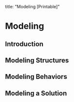 <frontmatter>
title: "Modeling [Printable]"
</frontmatter>

<link rel="stylesheet" href="{{baseUrl}}/css/textbook.css">

<div class="website-content">

<div id="main">

# Modeling

## Introduction

<include src="introduction/what/unit-inParent-asFlat-print.md" boilerplate />
<include src="introduction/how/unit-inParent-asFlat-print.md" boilerplate />
<include src="introduction/umlModels/unit-inParent-asFlat-print.md" boilerplate />

## Modeling Structures

<include src="modelingStructures/classDiagramsBasic/unit-inParent-asFlat-print.md" boilerplate />
<include src="modelingStructures/classDiagramsIntermediate/unit-inParent-asFlat-print.md" boilerplate />
<include src="modelingStructures/classDiagramsAdvanced/unit-inParent-asFlat-print.md" boilerplate />
<include src="modelingStructures/objectDiagrams/unit-inParent-asFlat-print.md" boilerplate />
<include src="modelingStructures/objectOrientedDomainModels/unit-inParent-asFlat-print.md" boilerplate />
<include src="modelingStructures/deploymentDiagrams/unit-inParent-asFlat-print.md" boilerplate />
<include src="modelingStructures/componentDiagrams/unit-inParent-asFlat-print.md" boilerplate />
<include src="modelingStructures/packageDiagrams/unit-inParent-asFlat-print.md" boilerplate />
<include src="modelingStructures/compositeStructureDiagrams/unit-inParent-asFlat-print.md" boilerplate />

## Modeling Behaviors

<include src="modelingBehaviors/activityDiagrams/unit-inParent-asFlat-print.md" boilerplate />
<include src="modelingBehaviors/sequenceDiagramsBasic/unit-inParent-asFlat-print.md" boilerplate />
<include src="modelingBehaviors/sequenceDiagramsIntermediate/unit-inParent-asFlat-print.md" boilerplate />
<include src="modelingBehaviors/sequenceDiagramsAdvanced/unit-inParent-asFlat-print.md" boilerplate />
<include src="modelingBehaviors/useCaseDiagrams/unit-inParent-asFlat-print.md" boilerplate />
<include src="modelingBehaviors/timingDiagrams/unit-inParent-asFlat-print.md" boilerplate />
<include src="modelingBehaviors/interactionOverviewDiagrams/unit-inParent-asFlat-print.md" boilerplate />
<include src="modelingBehaviors/communicationDiagrams/unit-inParent-asFlat-print.md" boilerplate />
<include src="modelingBehaviors/stateMachineDiagrams/unit-inParent-asFlat-print.md" boilerplate />

## Modeling a Solution

<include src="modelingASolution/introduction/unit-inParent-asFlat-print.md" boilerplate />
<include src="modelingASolution/basic/unit-inParent-asFlat-print.md" boilerplate />
<include src="modelingASolution/intermediate/unit-inParent-asFlat-print.md" boilerplate />

<!-- TODO: add review -->

</div>

</div>

